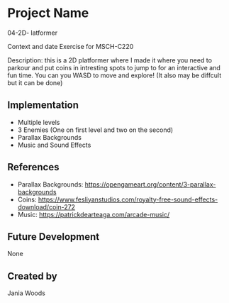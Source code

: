 # Project Name

04-2D- latformer

Context and date Exercise for MSCH-C220

Description: this is a 2D platformer where I made it where you need to parkour and put coins in intresting spots to jump to for an interactive and fun time. You can you WASD to move and explore! (It also may be diffcult but it can be done)

## Implementation
- Multiple levels
- 3 Enemies (One on first level and two on the second)
- Parallax Backgrounds
- Music and Sound Effects


## References
- Parallax Backgrounds: https://opengameart.org/content/3-parallax-backgrounds
- Coins: https://www.fesliyanstudios.com/royalty-free-sound-effects-download/coin-272
- Music: https://patrickdearteaga.com/arcade-music/

## Future Development
None

## Created by
Jania Woods
